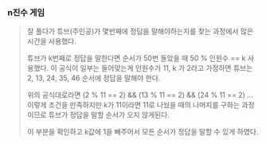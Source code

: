 ### n진수 게임

> 잘 풀다가 튜브(주인공)가 몇번째에 정답을 말해야하는지를 찾는 과정에서 많은 시간을 사용했다.
>
> 튜브가 k번째로 정답을 말한다면 순서가 50번 돌았을 때  50 % 인원수 == k 사용했다. 이 공식이 일부는 들어맞는게 인원수가 11, k 가 2라고 가정하면 튜브는 2, 13, 24, 35, 46 순서에 정답을 말해야 한다.
>
> 위의 공식대로라면 (2 % 11 == 2) && (13 % 11 == 2) && (24 % 11 == 2) ... 이렇게 조건을 만족하지만 k가 11이라면 11로 나눴을 때의 나머지를 구하는 과정이므로 튜브가 정답을 말할 순서가 오지 않게된다.
>
> 이 부분을 확인하고 k값에 1을 빼주어서 모든 순서가 정답을 말할 수 있게 하였다.